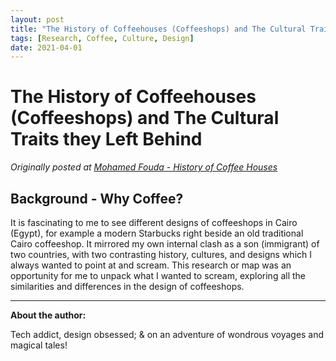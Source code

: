 ```yaml
---
layout: post
title: "The History of Coffeehouses (Coffeeshops) and The Cultural Traits they Left Behind"
tags: [Research, Coffee, Culture, Design]
date: 2021-04-01
---
```


# The History of Coffeehouses (Coffeeshops) and The Cultural Traits they Left Behind

*Originally posted at [Mohamed Fouda - History of Coffee Houses](https://sites.google.com/view/mohamed-fouda/archived-projects-research/history-of-coffee-houses)*

## Background - Why Coffee?
It is fascinating to me to see different designs of coffeeshops in Cairo (Egypt), for example a modern Starbucks right beside an old traditional Cairo coffeeshop. It mirrored my own internal clash as a son (immigrant) of two countries, with two contrasting history, cultures, and designs which I always wanted to point at and scream.
This research or map was an opportunity for me to unpack what I wanted to scream, exploring all the similarities and differences in the design of coffeeshops.

---

**About the author:**

Tech addict, design obsessed; & on an adventure of wondrous voyages and magical tales!
